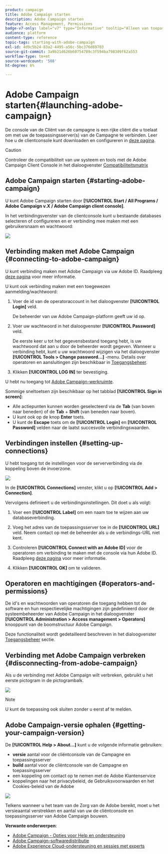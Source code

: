 ```yaml
---
product: campaign
title: Adobe Campaign starten
description: Adobe Campaign starten
feature: Access Management, Permissions
badge-v7-only: label="v7" type="Informative" tooltip="Alleen van toepassing op Campaign Classic v7"
audience: platform
content-type: reference
topic-tags: starting-with-adobe-campaign
exl-id: 4d9c5b24-83a2-4495-a56c-5bc376d69703
source-git-commit: 3a9b21d626b60754789c3f594ba798309f62a553
workflow-type: tm+mt
source-wordcount: '508'
ht-degree: 6%

---
```


# Adobe Campaign starten{#launching-adobe-campaign}



De console van de Cliënt van de campagne is een rijke cliënt die u toelaat om met uw de toepassingsserver(s) van de Campagne te verbinden. Leer hoe u de clientconsole kunt downloaden en configureren in [deze pagina](../../installation/using/installing-the-client-console.md).

>[!CAUTION]
>
>Controleer de compatibiliteit van uw systeem en tools met de Adobe Campaign Client Console in het dialoogvenster [Compatibiliteitsmatrix](../../rn/using/compatibility-matrix.md#ClientConsoleoperatingsystems)

## Adobe Campaign starten {#starting-adobe-campaign}

U kunt Adobe Campaign starten door **[!UICONTROL Start / All Programs / Adobe Campaign v.X / Adobe Campaign client console]**.

In het verbindingsvenster van de clientconsole kunt u bestaande databases selecteren of configureren en er verbinding mee maken met een gebruikersnaam en wachtwoord:

![](assets/acc-logon.png)

## Verbinding maken met Adobe Campaign {#connecting-to-adobe-campaign}

U kunt verbinding maken met Adobe Campaign via uw Adobe ID. Raadpleeg [deze pagina](../../integrations/using/about-adobe-id.md) voor meer informatie.

U kunt ook verbinding maken met een toegewezen aanmelding/wachtwoord:

1. Voer de id van de operatoraccount in het dialoogvenster **[!UICONTROL Login]** veld.

   De beheerder van uw Adobe Campaign-platform geeft uw id op.

1. Voer uw wachtwoord in het dialoogvenster **[!UICONTROL Password]** veld.

   De eerste keer u tot het gegevensbestand toegang hebt, is uw wachtwoord dat aan u door de beheerder wordt gegeven. Wanneer u verbinding hebt, kunt u uw wachtwoord wijzigen via het dialoogvenster **[!UICONTROL Tools > Change password...]** -menu. Details over operatoren en aansluitingen zijn beschikbaar in [Toegangsbeheer](../../platform/using/access-management.md).

1. Klikken **[!UICONTROL LOG IN]** ter bevestiging.<!--You can also press the **Enter** key to launch connection.-->

U hebt nu toegang tot [Adobe Campaign-werkruimte](../../platform/using/adobe-campaign-workspace.md).

Sommige sneltoetsen zijn beschikbaar op het tabblad **[!UICONTROL Sign in screen]**:
* Alle actiepunten kunnen worden geselecteerd via de **Tab** (van boven naar beneden) of de **Tab** + **Shift** (van beneden naar boven).
* U kunt ook op de knop **Enter** toets.
* U kunt de **Escape** toets om de **[!UICONTROL Login]** en **[!UICONTROL Password]** velden naar de laatst succesvolle verbindingswaarden.

## Verbindingen instellen {#setting-up-connections}

U hebt toegang tot de instellingen voor de serververbinding via de koppeling boven de invoerzone.

![](assets/s_ncs_user_connections_management.png)

In de **[!UICONTROL Connections]** venster, klikt u op **[!UICONTROL Add > Connection]**.

Vervolgens definieert u de verbindingsinstellingen. Dit doet u als volgt:

1. Voer een **[!UICONTROL Label]** om een naam toe te wijzen aan uw databaseverbinding.

1. Voeg het adres van de toepassingsserver toe in de **[!UICONTROL URL]** veld. Neem contact op met de beheerder als u de verbindings-URL niet kent.

1. Controleren **[!UICONTROL Connect with an Adobe ID]** voor de operatoren om verbinding te maken met de console via hun Adobe ID. Raadpleeg [deze pagina](../../integrations/using/about-adobe-id.md) voor meer informatie.

1. Klikken **[!UICONTROL OK]** om te valideren.

## Operatoren en machtigingen {#operators-and-permissions}

De id&#39;s en wachtwoorden van operatoren die toegang hebben tot de software en hun respectievelijke machtigingen zijn gedefinieerd door de systeembeheerder van Adobe Campaign in het dialoogvenster **[!UICONTROL Administration > Access management > Operators]** knooppunt van de boomstructuur Adobe Campaign.

Deze functionaliteit wordt gedetailleerd beschreven in het dialoogvenster [Toegangsbeheer](../../platform/using/access-management.md) sectie.

## Verbinding met Adobe Campaign verbreken {#disconnecting-from-adobe-campaign}

Als u de verbinding met Adobe Campaign wilt verbreken, gebruikt u het eerste pictogram in de pictogrambalk.

![](assets/s_ncs_user_deconnexion.png)

>[!NOTE]
>
>U kunt de toepassing ook sluiten zonder u eerst af te melden.

## Adobe Campaign-versie ophalen {#getting-your-campaign-version}

De **[!UICONTROL Help > About...]** kunt u de volgende informatie gebruiken:

* **versie** aantal voor de cliëntconsole van de Campagne en toepassingsserver
* **build** aantal voor de cliëntconsole van de Campagne en toepassingsserver
* een koppeling om contact op te nemen met de Adobe Klantenservice
* koppelingen naar het privacybeleid, de Gebruiksvoorwaarden en het Cookies-beleid van de Adobe

![](assets/about-acc.png)

Telkens wanneer u het team van de Zorg van de Adobe bereikt, moet u het versieaantal verstrekken en aantal van uw de cliëntconsole en toepassingsserver van Adobe Campaign bouwen.

**Verwante onderwerpen**:

* [Adobe Campaign - Opties voor Help en ondersteuning](../../support.md)
* [Adobe Campaign-softwaredistributie](https://experience.adobe.com/#/downloads/content/software-distribution/en/campaign.html)
* [Adobe Experience Cloud-ondersteuning en sessies met experts](https://helpx.adobe.com/nl/enterprise/admin-guide.html/enterprise/using/support-for-experience-cloud.ug.html)
